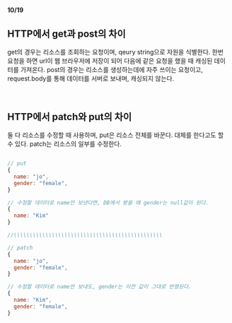#### 10/19

## HTTP에서 get과 post의 차이

get의 경우는 리소스를 조회하는 요청이며, qeury string으로 자원을 식별한다. 한번 요청을 하면 url이 웹 브라우저에 저장이 되어 다음에 같은 요청을 했을 때 캐싱된 데이터를 가져온다.
post의 경우는 리소스를 생성하는데에 자주 쓰이는 요청이고, request.body를 통해 데이터를 서버로 보내며, 캐싱되지 않는다.

<br>

## HTTP에서 patch와 put의 차이

둘 다 리소스를 수정할 때 사용하며, put은 리소스 전체를 바꾼다. 대체를 한다고도 할 수 있다. patch는 리소스의 일부를 수정한다.

```javascript

// put
{
  name: "jo",
  gender: "female",
}

// 수정할 데이터로 name만 보낸다면, DB에서 봤을 때 gender는 null값이 된다.
{
  name: "Kim"
}

//\\\\\\\\\\\\\\\\\\\\\\\\\\\\\\\\\\\\\\\\\\\\\\\

// patch
{
  name: "jo",
  gender: "female",
}

// 수정할 데이터로 name만 보내도, gender는 이전 값이 그대로 반영된다.
{
  name: "Kim",
  gender: "female",
}

```
